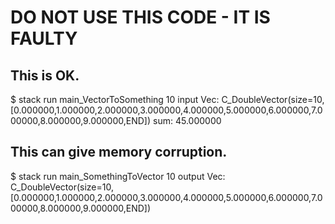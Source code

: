 # DO NOT USE THIS CODE - IT IS FAULTY

## This is OK.

$ stack run main_VectorToSomething 10
input Vec:  C_DoubleVector(size=10,[0.000000,1.000000,2.000000,3.000000,4.000000,5.000000,6.000000,7.000000,8.000000,9.000000,END])
sum:        45.000000




## This can give memory corruption.

$ stack run main_SomethingToVector 10
output Vec: C_DoubleVector(size=10,[0.000000,1.000000,2.000000,3.000000,4.000000,5.000000,6.000000,7.000000,8.000000,9.000000,END])
